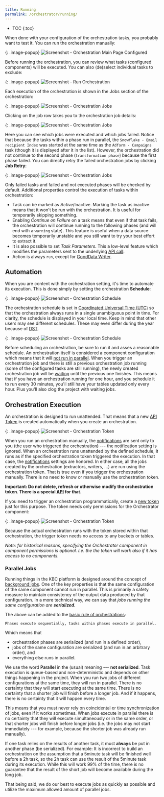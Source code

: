 ```yaml
---
title: Running
permalink: /orchestrator/running/
---
```


* TOC
{:toc}

When done with your configuration of the orchestration tasks, you probably want to test it. You can run the orchestration manually:

{: .image-popup}
![Screenshot - Orchestration Main Page Configured](/orchestrator/running/orchestration-main-1.png)

Before running the orchestration, you can review what tasks (configured components) will be executed. You can
also (de)select individual tasks to exclude:

{: .image-popup}
![Screenshot - Run Orchestration](/orchestrator/running/orchestration-run.png)

Each execution of the orchestration is shown in the Jobs section of the orchestration:

{: .image-popup}
![Screenshot - Orchestration Jobs](/orchestrator/running/orchestration-main-2.png)

Clicking on the job row takes you to the orchestration job details:

{: .image-popup}
![Screenshot - Orchestration Jobs](/orchestrator/running/orchestration-jobs.png)

Here you can see which jobs were executed and which jobs failed. Notice that because the tasks within a phase run in parallel, the
`Snowflake - Email recipient Index` was started at the same time as the `Adform - Campaigns` task
(though it is displayed after it in the list). However, the orchestration did not continue to the second phase (`transformation phase`)
because the first phase failed. You can directly retry the failed orchestration jobs by clicking **Job Retry**:

{: .image-popup}
![Screenshot - Orchestration Jobs](/orchestrator/running/job-retry.png)

Only failed tasks and failed and not executed phases will be checked by default. Additional properties control
the execution of tasks within orchestration:

- Task can be marked as *Active*/Inactive. Marking the task as inactive means that it won't be run with the orchestration. 
It is useful for temporarily skipping something.
- Enabling *Continue on Failure* on a task means that even if that task fails, the orchestration will continue running to the following 
phases (and will end with a `warning` state). This feature is useful when a data source becomes temporarily unstable and you still want to try your best effort to extract it.
- It is also possible to set *Task Parameters*. This a low-level feature which modifies the parameters sent to the underlying [API call](https://developers.keboola.com/integrate/jobs/#creating-and-running-a-job).
- Action is always `run`, except for [GoodData Writer](/writers/gooddata/).

## Automation
When you are content with the orchestration setting, it's time to automate its execution. This is done simply by setting
the orchestration **Schedule**:

{: .image-popup}
![Screenshot - Orchestration Schedule](/orchestrator/running/orchestration-main-3.png)

The orchestration schedule is set in [Coordinated Universal Time (UTC)](https://en.wikipedia.org/wiki/Coordinated_Universal_Time)
so that the orchestration always runs in a single unambiguous point in time. For clarity, the schedule is displayed in your local time.
Keep in mind that other users may see different schedules. These may even differ during the year because of [DST](https://en.wikipedia.org/wiki/Daylight_saving_time).

{: .image-popup}
![Screenshot - Orchestration Schedule](/orchestrator/running/schedule.png)

Before scheduling an orchestration, be sure to run it and asses a reasonable schedule. An orchestration itself is considered
a component configuration which means that it will [not run in parallel](/management/jobs/). When you trigger
an orchestration job and there is still a previous orchestration job running (some of the configured tasks are
still running), the newly created orchestration job will be [waiting](/management/jobs/#waiting-jobs) until
the previous one finishes. This means that if you have an orchestration running for one hour, and you schedule 
it to run every 30 minutes, you'll still have your tables updated only every hour. Plus you'll also clog 
the project with waiting jobs.

## Orchestration Execution
An orchestration is designed to run unattended. That means that a new [API Token](/management/project/tokens/) is created automatically when
you create an orchestration.

{: .image-popup}
![Screenshot - Orchestration Token](/orchestrator/running/orchestration-main-4.png)

When you run an orchestration manually, the [notifications](/orchestrator/notifications/) are sent only to you (the user
who triggered the orchestration) --- the notification setting is ignored. When an orchestration runs unattended by the
defined schedule, it runs as if the specified orchestration token triggered the execution. In that case,
the [notifications](/orchestrator/notifications/) settings are honored.
In either case, all the jobs created by the orchestration (extractors, writers, ...) are run using the orchestration token.
That is true even if you trigger the orchestration manually. There is no need to know or manually use the orchestration token.

**Important: Do not delete, refresh or otherwise modify the orchestration token. There is a special [API](https://developers.keboola.com/overview/api/) for that.**

If you need to trigger an orchestration programmatically, create a [new token](/management/project/tokens/#limited-access-to-components)
just for this purpose. The token needs only permissions for the Orchestrator component:

{: .image-popup}
![Screenshot - Orchestration Token](/orchestrator/running/token-permissions.png)

Because the actual orchestration runs with the token stored within that orchestration, the trigger token needs no access to any
buckets or tables. 

*Note: for historical reasons, specifying the Orchestrator component in component permissions is optional. 
I.e. the the token will work also if it has access to no components.*

### Parallel Jobs
Running things in the KBC platform is designed around the concept of [background jobs](/management/jobs/). One of the key properties is 
that the same configuration of the same component cannot run in parallel. This is primarily a safety measure to maintain consistency of
the output data produced by that configuration. In a more technical way, we can say that
*jobs running the same configuration are **serialized***.

The above can be added to the [basic rule of orchestrations](/orchestrator/tasks/#organize-tasks):

    Phases execute sequentially, tasks within phases execute in parallel.

Which means that

- orchestration phases are serialized (and run in a defined order),
- jobs of the same configuration are serialized (and run in an arbitrary order), and
- everything else runs in parallel.

We use the word **Parallel** in the (usual) meaning --- **not serialized**. Task execution is queue-based and non-deterministic
and depends on other things happening in the project. When you run two jobs of different configurations at the same time, they
will run in parallel. There is no certainty that they will start executing at the same time. There is no certainty that
a shorter job will finish before a longer job. And if it happens, there is no certainty that it will happen every time.

This means that you must never rely on coincidental or time synchronization of jobs, even if it works sometimes. When jobs execute in 
parallel there is no certainty that they will execute simultaneously or in the same order, or that shorter jobs will finish before
longer jobs (i.e. the jobs may not start immediately --- for example, because the shorter job was already run manually).

If one task relies on the results of another task, it must **always** be put in another phase (be serialized). For example: It is incorrect to
build an orchestration on the assumption that a 5minute task will be finished well before a 2h task, so the 2h task can use the result of the 5minute task
during its execution. While this will work 99% of the time, there is no guarantee that the result of the short job will become available during the long job.

That being said, we do our best to execute jobs as quickly as possible and utilize the maximum allowed amount of parallel jobs.
